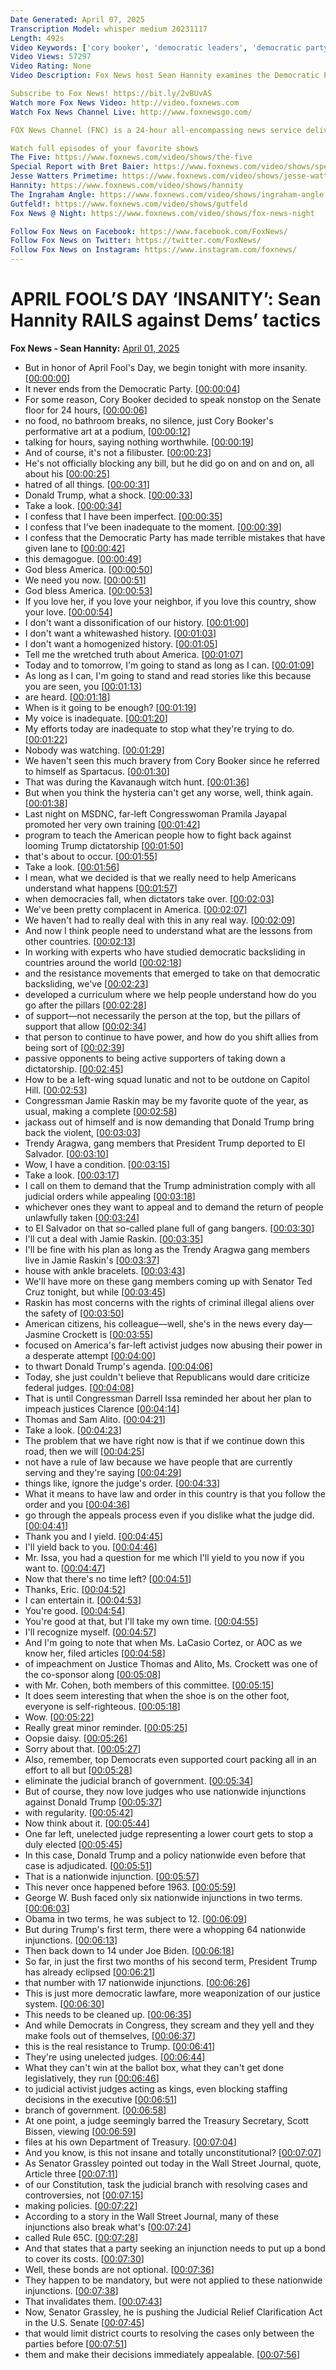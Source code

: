 ```yaml
---
Date Generated: April 07, 2025
Transcription Model: whisper medium 20231117
Length: 492s
Video Keywords: ['cory booker', 'democratic leaders', 'democratic party', 'democrats', 'democrats against trump', 'donald trump', 'fnc', 'fox', 'fox news', 'fox news channel', 'fox news media', 'fox news today', 'hannity', 'hannity fox news', 'hannity live', 'hannity news', 'hannity tonight', 'hannity youtube', 'jasmine crockett', 'jayapal', 'judges blocking trump', 'news', 'political news', 'politics', 'president trump', 'raskin', 'sean hannity', 'trump', 'trump administration', 'trump agenda', 'trump injunctions', 'us news', 'us politics']
Video Views: 57297
Video Rating: None
Video Description: Fox News host Sean Hannity examines the Democratic Party and ‘activist’ judges’ attempts to challenge the Trump agenda on ‘Hannity.’ #foxnews #usnews #democrats #usnews #politics 

Subscribe to Fox News! https://bit.ly/2vBUvAS
Watch more Fox News Video: http://video.foxnews.com
Watch Fox News Channel Live: http://www.foxnewsgo.com/

FOX News Channel (FNC) is a 24-hour all-encompassing news service delivering breaking news as well as political and business news. The number one network in cable, FNC has been the most-watched television news channel for 18 consecutive years. According to a 2020 Brand Keys Consumer Loyalty Engagement Index report, FOX News is the top brand in the country for morning and evening news coverage. A 2019 Suffolk University poll named FOX News as the most trusted source for television news or commentary, while a 2019 Brand Keys Emotion Engagement Analysis survey found that FOX News was the most trusted cable news brand. A 2017 Gallup/Knight Foundation survey also found that among Americans who could name an objective news source, FOX News was the top-cited outlet. Owned by FOX Corporation, FNC is available in nearly 90 million homes and dominates the cable news landscape, routinely notching the top ten programs in the genre.

Watch full episodes of your favorite shows
The Five: https://www.foxnews.com/video/shows/the-five
Special Report with Bret Baier: https://www.foxnews.com/video/shows/special-report
Jesse Watters Primetime: https://www.foxnews.com/video/shows/jesse-watters-primetime
Hannity: https://www.foxnews.com/video/shows/hannity
The Ingraham Angle: https://www.foxnews.com/video/shows/ingraham-angle
Gutfeld!: https://www.foxnews.com/video/shows/gutfeld
Fox News @ Night: https://www.foxnews.com/video/shows/fox-news-night

Follow Fox News on Facebook: https://www.facebook.com/FoxNews/
Follow Fox News on Twitter: https://twitter.com/FoxNews/
Follow Fox News on Instagram: https://www.instagram.com/foxnews/
---
```


# APRIL FOOL’S DAY ‘INSANITY’: Sean Hannity RAILS against Dems’ tactics
**Fox News - Sean Hannity:** [April 01, 2025](https://www.youtube.com/watch?v=TId5k_sPW_8)
*  But in honor of April Fool's Day, we begin tonight with more insanity. [[00:00:00](https://www.youtube.com/watch?v=TId5k_sPW_8&t=0.0s)]
*  It never ends from the Democratic Party. [[00:00:04](https://www.youtube.com/watch?v=TId5k_sPW_8&t=4.74s)]
*  For some reason, Cory Booker decided to speak nonstop on the Senate floor for 24 hours, [[00:00:06](https://www.youtube.com/watch?v=TId5k_sPW_8&t=6.66s)]
*  no food, no bathroom breaks, no silence, just Cory Booker's performative art at a podium, [[00:00:12](https://www.youtube.com/watch?v=TId5k_sPW_8&t=12.82s)]
*  talking for hours, saying nothing worthwhile. [[00:00:19](https://www.youtube.com/watch?v=TId5k_sPW_8&t=19.86s)]
*  And of course, it's not a filibuster. [[00:00:23](https://www.youtube.com/watch?v=TId5k_sPW_8&t=23.64s)]
*  He's not officially blocking any bill, but he did go on and on and on, all about his [[00:00:25](https://www.youtube.com/watch?v=TId5k_sPW_8&t=25.74s)]
*  hatred of all things. [[00:00:31](https://www.youtube.com/watch?v=TId5k_sPW_8&t=31.099999999999998s)]
*  Donald Trump, what a shock. [[00:00:33](https://www.youtube.com/watch?v=TId5k_sPW_8&t=33.36s)]
*  Take a look. [[00:00:34](https://www.youtube.com/watch?v=TId5k_sPW_8&t=34.68s)]
*  I confess that I have been imperfect. [[00:00:35](https://www.youtube.com/watch?v=TId5k_sPW_8&t=35.68s)]
*  I confess that I've been inadequate to the moment. [[00:00:39](https://www.youtube.com/watch?v=TId5k_sPW_8&t=39.14s)]
*  I confess that the Democratic Party has made terrible mistakes that have given lane to [[00:00:42](https://www.youtube.com/watch?v=TId5k_sPW_8&t=42.28s)]
*  this demagogue. [[00:00:49](https://www.youtube.com/watch?v=TId5k_sPW_8&t=49.099999999999994s)]
*  God bless America. [[00:00:50](https://www.youtube.com/watch?v=TId5k_sPW_8&t=50.099999999999994s)]
*  We need you now. [[00:00:51](https://www.youtube.com/watch?v=TId5k_sPW_8&t=51.82s)]
*  God bless America. [[00:00:53](https://www.youtube.com/watch?v=TId5k_sPW_8&t=53.34s)]
*  If you love her, if you love your neighbor, if you love this country, show your love. [[00:00:54](https://www.youtube.com/watch?v=TId5k_sPW_8&t=54.9s)]
*  I don't want a dissonification of our history. [[00:01:00](https://www.youtube.com/watch?v=TId5k_sPW_8&t=60.019999999999996s)]
*  I don't want a whitewashed history. [[00:01:03](https://www.youtube.com/watch?v=TId5k_sPW_8&t=63.82s)]
*  I don't want a homogenized history. [[00:01:05](https://www.youtube.com/watch?v=TId5k_sPW_8&t=65.25999999999999s)]
*  Tell me the wretched truth about America. [[00:01:07](https://www.youtube.com/watch?v=TId5k_sPW_8&t=67.06s)]
*  Today and to tomorrow, I'm going to stand as long as I can. [[00:01:09](https://www.youtube.com/watch?v=TId5k_sPW_8&t=69.44s)]
*  As long as I can, I'm going to stand and read stories like this because you are seen, you [[00:01:13](https://www.youtube.com/watch?v=TId5k_sPW_8&t=73.28s)]
*  are heard. [[00:01:18](https://www.youtube.com/watch?v=TId5k_sPW_8&t=78.06s)]
*  When is it going to be enough? [[00:01:19](https://www.youtube.com/watch?v=TId5k_sPW_8&t=79.06s)]
*  My voice is inadequate. [[00:01:20](https://www.youtube.com/watch?v=TId5k_sPW_8&t=80.74s)]
*  My efforts today are inadequate to stop what they're trying to do. [[00:01:22](https://www.youtube.com/watch?v=TId5k_sPW_8&t=82.38s)]
*  Nobody was watching. [[00:01:29](https://www.youtube.com/watch?v=TId5k_sPW_8&t=89.3s)]
*  We haven't seen this much bravery from Cory Booker since he referred to himself as Spartacus. [[00:01:30](https://www.youtube.com/watch?v=TId5k_sPW_8&t=90.58s)]
*  That was during the Kavanaugh witch hunt. [[00:01:36](https://www.youtube.com/watch?v=TId5k_sPW_8&t=96.5s)]
*  But when you think the hysteria can't get any worse, well, think again. [[00:01:38](https://www.youtube.com/watch?v=TId5k_sPW_8&t=98.82s)]
*  Last night on MSDNC, far-left Congresswoman Pramila Jayapal promoted her very own training [[00:01:42](https://www.youtube.com/watch?v=TId5k_sPW_8&t=102.3s)]
*  program to teach the American people how to fight back against looming Trump dictatorship [[00:01:50](https://www.youtube.com/watch?v=TId5k_sPW_8&t=110.5s)]
*  that's about to occur. [[00:01:55](https://www.youtube.com/watch?v=TId5k_sPW_8&t=115.46000000000001s)]
*  Take a look. [[00:01:56](https://www.youtube.com/watch?v=TId5k_sPW_8&t=116.98s)]
*  I mean, what we decided is that we really need to help Americans understand what happens [[00:01:57](https://www.youtube.com/watch?v=TId5k_sPW_8&t=117.98s)]
*  when democracies fall, when dictators take over. [[00:02:03](https://www.youtube.com/watch?v=TId5k_sPW_8&t=123.94s)]
*  We've been pretty complacent in America. [[00:02:07](https://www.youtube.com/watch?v=TId5k_sPW_8&t=127.38s)]
*  We haven't had to really deal with this in any real way. [[00:02:09](https://www.youtube.com/watch?v=TId5k_sPW_8&t=129.58s)]
*  And now I think people need to understand what are the lessons from other countries. [[00:02:13](https://www.youtube.com/watch?v=TId5k_sPW_8&t=133.78s)]
*  In working with experts who have studied democratic backsliding in countries around the world [[00:02:18](https://www.youtube.com/watch?v=TId5k_sPW_8&t=138.32s)]
*  and the resistance movements that emerged to take on that democratic backsliding, we've [[00:02:23](https://www.youtube.com/watch?v=TId5k_sPW_8&t=143.35999999999999s)]
*  developed a curriculum where we help people understand how do you go after the pillars [[00:02:28](https://www.youtube.com/watch?v=TId5k_sPW_8&t=148.76s)]
*  of support—not necessarily the person at the top, but the pillars of support that allow [[00:02:34](https://www.youtube.com/watch?v=TId5k_sPW_8&t=154.92s)]
*  that person to continue to have power, and how do you shift allies from being sort of [[00:02:39](https://www.youtube.com/watch?v=TId5k_sPW_8&t=159.92s)]
*  passive opponents to being active supporters of taking down a dictatorship. [[00:02:45](https://www.youtube.com/watch?v=TId5k_sPW_8&t=165.52s)]
*  How to be a left-wing squad lunatic and not to be outdone on Capitol Hill. [[00:02:53](https://www.youtube.com/watch?v=TId5k_sPW_8&t=173.60000000000002s)]
*  Congressman Jamie Raskin may be my favorite quote of the year, as usual, making a complete [[00:02:58](https://www.youtube.com/watch?v=TId5k_sPW_8&t=178.28s)]
*  jackass out of himself and is now demanding that Donald Trump bring back the violent, [[00:03:03](https://www.youtube.com/watch?v=TId5k_sPW_8&t=183.76000000000002s)]
*  Trendy Aragwa, gang members that President Trump deported to El Salvador. [[00:03:10](https://www.youtube.com/watch?v=TId5k_sPW_8&t=190.24s)]
*  Wow, I have a condition. [[00:03:15](https://www.youtube.com/watch?v=TId5k_sPW_8&t=195.20000000000002s)]
*  Take a look. [[00:03:17](https://www.youtube.com/watch?v=TId5k_sPW_8&t=197.36s)]
*  I call on them to demand that the Trump administration comply with all judicial orders while appealing [[00:03:18](https://www.youtube.com/watch?v=TId5k_sPW_8&t=198.8s)]
*  whichever ones they want to appeal and to demand the return of people unlawfully taken [[00:03:24](https://www.youtube.com/watch?v=TId5k_sPW_8&t=204.72s)]
*  to El Salvador on that so-called plane full of gang bangers. [[00:03:30](https://www.youtube.com/watch?v=TId5k_sPW_8&t=210.68s)]
*  I'll cut a deal with Jamie Raskin. [[00:03:35](https://www.youtube.com/watch?v=TId5k_sPW_8&t=215.88s)]
*  I'll be fine with his plan as long as the Trendy Aragwa gang members live in Jamie Raskin's [[00:03:37](https://www.youtube.com/watch?v=TId5k_sPW_8&t=217.76s)]
*  house with ankle bracelets. [[00:03:43](https://www.youtube.com/watch?v=TId5k_sPW_8&t=223.83999999999997s)]
*  We'll have more on these gang members coming up with Senator Ted Cruz tonight, but while [[00:03:45](https://www.youtube.com/watch?v=TId5k_sPW_8&t=225.55999999999997s)]
*  Raskin has most concerns with the rights of criminal illegal aliens over the safety of [[00:03:50](https://www.youtube.com/watch?v=TId5k_sPW_8&t=230.23999999999998s)]
*  American citizens, his colleague—well, she's in the news every day—Jasmine Crockett is [[00:03:55](https://www.youtube.com/watch?v=TId5k_sPW_8&t=235.32s)]
*  focused on America's far-left activist judges now abusing their power in a desperate attempt [[00:04:00](https://www.youtube.com/watch?v=TId5k_sPW_8&t=240.11999999999998s)]
*  to thwart Donald Trump's agenda. [[00:04:06](https://www.youtube.com/watch?v=TId5k_sPW_8&t=246.72s)]
*  Today, she just couldn't believe that Republicans would dare criticize federal judges. [[00:04:08](https://www.youtube.com/watch?v=TId5k_sPW_8&t=248.4s)]
*  That is until Congressman Darrell Issa reminded her about her plan to impeach justices Clarence [[00:04:14](https://www.youtube.com/watch?v=TId5k_sPW_8&t=254.32s)]
*  Thomas and Sam Alito. [[00:04:21](https://www.youtube.com/watch?v=TId5k_sPW_8&t=261.88s)]
*  Take a look. [[00:04:23](https://www.youtube.com/watch?v=TId5k_sPW_8&t=263.76s)]
*  The problem that we have right now is that if we continue down this road, then we will [[00:04:25](https://www.youtube.com/watch?v=TId5k_sPW_8&t=265.24s)]
*  not have a rule of law because we have people that are currently serving and they're saying [[00:04:29](https://www.youtube.com/watch?v=TId5k_sPW_8&t=269.48s)]
*  things like, ignore the judge's order. [[00:04:33](https://www.youtube.com/watch?v=TId5k_sPW_8&t=273.68s)]
*  What it means to have law and order in this country is that you follow the order and you [[00:04:36](https://www.youtube.com/watch?v=TId5k_sPW_8&t=276.96s)]
*  go through the appeals process even if you dislike what the judge did. [[00:04:41](https://www.youtube.com/watch?v=TId5k_sPW_8&t=281.24s)]
*  Thank you and I yield. [[00:04:45](https://www.youtube.com/watch?v=TId5k_sPW_8&t=285.88s)]
*  I'll yield back to you. [[00:04:46](https://www.youtube.com/watch?v=TId5k_sPW_8&t=286.88s)]
*  Mr. Issa, you had a question for me which I'll yield to you now if you want to. [[00:04:47](https://www.youtube.com/watch?v=TId5k_sPW_8&t=287.88s)]
*  Now that there's no time left? [[00:04:51](https://www.youtube.com/watch?v=TId5k_sPW_8&t=291.08s)]
*  Thanks, Eric. [[00:04:52](https://www.youtube.com/watch?v=TId5k_sPW_8&t=292.56s)]
*  I can entertain it. [[00:04:53](https://www.youtube.com/watch?v=TId5k_sPW_8&t=293.56s)]
*  You're good. [[00:04:54](https://www.youtube.com/watch?v=TId5k_sPW_8&t=294.56s)]
*  You're good at that, but I'll take my own time. [[00:04:55](https://www.youtube.com/watch?v=TId5k_sPW_8&t=295.56s)]
*  I'll recognize myself. [[00:04:57](https://www.youtube.com/watch?v=TId5k_sPW_8&t=297.96s)]
*  And I'm going to note that when Ms. LaCasio Cortez, or AOC as we know her, filed articles [[00:04:58](https://www.youtube.com/watch?v=TId5k_sPW_8&t=298.96s)]
*  of impeachment on Justice Thomas and Alito, Ms. Crockett was one of the co-sponsor along [[00:05:08](https://www.youtube.com/watch?v=TId5k_sPW_8&t=308.96s)]
*  with Mr. Cohen, both members of this committee. [[00:05:15](https://www.youtube.com/watch?v=TId5k_sPW_8&t=315.0s)]
*  It does seem interesting that when the shoe is on the other foot, everyone is self-righteous. [[00:05:18](https://www.youtube.com/watch?v=TId5k_sPW_8&t=318.84s)]
*  Wow. [[00:05:22](https://www.youtube.com/watch?v=TId5k_sPW_8&t=322.84s)]
*  Really great minor reminder. [[00:05:25](https://www.youtube.com/watch?v=TId5k_sPW_8&t=325.76s)]
*  Oopsie daisy. [[00:05:26](https://www.youtube.com/watch?v=TId5k_sPW_8&t=326.76s)]
*  Sorry about that. [[00:05:27](https://www.youtube.com/watch?v=TId5k_sPW_8&t=327.76s)]
*  Also, remember, top Democrats even supported court packing all in an effort to all but [[00:05:28](https://www.youtube.com/watch?v=TId5k_sPW_8&t=328.76s)]
*  eliminate the judicial branch of government. [[00:05:34](https://www.youtube.com/watch?v=TId5k_sPW_8&t=334.56s)]
*  But of course, they now love judges who use nationwide injunctions against Donald Trump [[00:05:37](https://www.youtube.com/watch?v=TId5k_sPW_8&t=337.12s)]
*  with regularity. [[00:05:42](https://www.youtube.com/watch?v=TId5k_sPW_8&t=342.28000000000003s)]
*  Now think about it. [[00:05:44](https://www.youtube.com/watch?v=TId5k_sPW_8&t=344.04s)]
*  One far left, unelected judge representing a lower court gets to stop a duly elected [[00:05:45](https://www.youtube.com/watch?v=TId5k_sPW_8&t=345.04s)]
*  In this case, Donald Trump and a policy nationwide even before that case is adjudicated. [[00:05:51](https://www.youtube.com/watch?v=TId5k_sPW_8&t=351.36s)]
*  That is a nationwide injunction. [[00:05:57](https://www.youtube.com/watch?v=TId5k_sPW_8&t=357.72s)]
*  This never once happened before 1963. [[00:05:59](https://www.youtube.com/watch?v=TId5k_sPW_8&t=359.8s)]
*  George W. Bush faced only six nationwide injunctions in two terms. [[00:06:03](https://www.youtube.com/watch?v=TId5k_sPW_8&t=363.72s)]
*  Obama in two terms, he was subject to 12. [[00:06:09](https://www.youtube.com/watch?v=TId5k_sPW_8&t=369.56s)]
*  But during Trump's first term, there were a whopping 64 nationwide injunctions. [[00:06:13](https://www.youtube.com/watch?v=TId5k_sPW_8&t=373.04s)]
*  Then back down to 14 under Joe Biden. [[00:06:18](https://www.youtube.com/watch?v=TId5k_sPW_8&t=378.56s)]
*  So far, in just the first two months of his second term, President Trump has already eclipsed [[00:06:21](https://www.youtube.com/watch?v=TId5k_sPW_8&t=381.12s)]
*  that number with 17 nationwide injunctions. [[00:06:26](https://www.youtube.com/watch?v=TId5k_sPW_8&t=386.9s)]
*  This is just more democratic lawfare, more weaponization of our justice system. [[00:06:30](https://www.youtube.com/watch?v=TId5k_sPW_8&t=390.28000000000003s)]
*  This needs to be cleaned up. [[00:06:35](https://www.youtube.com/watch?v=TId5k_sPW_8&t=395.44s)]
*  And while Democrats in Congress, they scream and they yell and they make fools out of themselves, [[00:06:37](https://www.youtube.com/watch?v=TId5k_sPW_8&t=397.12s)]
*  this is the real resistance to Trump. [[00:06:41](https://www.youtube.com/watch?v=TId5k_sPW_8&t=401.72s)]
*  They're using unelected judges. [[00:06:44](https://www.youtube.com/watch?v=TId5k_sPW_8&t=404.68s)]
*  What they can't win at the ballot box, what they can't get done legislatively, they run [[00:06:46](https://www.youtube.com/watch?v=TId5k_sPW_8&t=406.96s)]
*  to judicial activist judges acting as kings, even blocking staffing decisions in the executive [[00:06:51](https://www.youtube.com/watch?v=TId5k_sPW_8&t=411.2s)]
*  branch of government. [[00:06:58](https://www.youtube.com/watch?v=TId5k_sPW_8&t=418.0s)]
*  At one point, a judge seemingly barred the Treasury Secretary, Scott Bissen, viewing [[00:06:59](https://www.youtube.com/watch?v=TId5k_sPW_8&t=419.44s)]
*  files at his own Department of Treasury. [[00:07:04](https://www.youtube.com/watch?v=TId5k_sPW_8&t=424.35999999999996s)]
*  And you know, is this not insane and totally unconstitutional? [[00:07:07](https://www.youtube.com/watch?v=TId5k_sPW_8&t=427.12s)]
*  As Senator Grassley pointed out today in the Wall Street Journal, quote, Article three [[00:07:11](https://www.youtube.com/watch?v=TId5k_sPW_8&t=431.32s)]
*  of our Constitution, task the judicial branch with resolving cases and controversies, not [[00:07:15](https://www.youtube.com/watch?v=TId5k_sPW_8&t=435.58s)]
*  making policies. [[00:07:22](https://www.youtube.com/watch?v=TId5k_sPW_8&t=442.38s)]
*  According to a story in the Wall Street Journal, many of these injunctions also break what's [[00:07:24](https://www.youtube.com/watch?v=TId5k_sPW_8&t=444.18s)]
*  called Rule 65C. [[00:07:28](https://www.youtube.com/watch?v=TId5k_sPW_8&t=448.58s)]
*  And that states that a party seeking an injunction needs to put up a bond to cover its costs. [[00:07:30](https://www.youtube.com/watch?v=TId5k_sPW_8&t=450.78s)]
*  Well, these bonds are not optional. [[00:07:36](https://www.youtube.com/watch?v=TId5k_sPW_8&t=456.62s)]
*  They happen to be mandatory, but were not applied to these nationwide injunctions. [[00:07:38](https://www.youtube.com/watch?v=TId5k_sPW_8&t=458.94s)]
*  That invalidates them. [[00:07:43](https://www.youtube.com/watch?v=TId5k_sPW_8&t=463.7s)]
*  Now, Senator Grassley, he is pushing the Judicial Relief Clarification Act in the U.S. Senate [[00:07:45](https://www.youtube.com/watch?v=TId5k_sPW_8&t=465.18s)]
*  that would limit district courts to resolving the cases only between the parties before [[00:07:51](https://www.youtube.com/watch?v=TId5k_sPW_8&t=471.06s)]
*  them and make their decisions immediately appealable. [[00:07:56](https://www.youtube.com/watch?v=TId5k_sPW_8&t=476.22s)]
